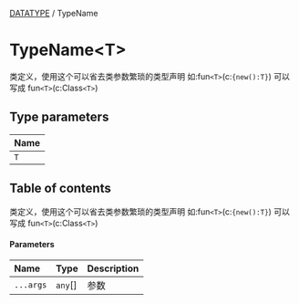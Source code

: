 [DATATYPE](../groups/DATATYPE.DATATYPE.md) / TypeName

# TypeName<T\> <Badge type="tip" text="Interface" /> <Score text="TypeName<T\>" />

类定义，使用这个可以省去类参数繁琐的类型声明    如:fun`<T>`(c:`{new():T}`) 可以写成 fun`<T>`(c:Class`<T>`)

## Type parameters

| Name |
| :------ |
| `T` |

## Table of contents

类定义，使用这个可以省去类参数繁琐的类型声明    如:fun`<T>`(c:`{new():T}`) 可以写成 fun`<T>`(c:Class`<T>`)

#### Parameters

| Name | Type | Description |
| :------ | :------ | :------ |
| `...args` | `any`[] | 参数 |

